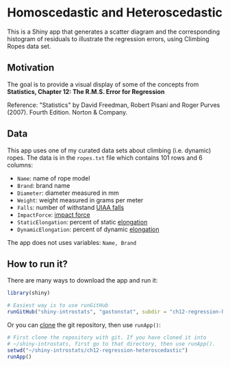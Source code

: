# Homoscedastic and Heteroscedastic

This is a Shiny app that generates a scatter diagram and the corresponding 
histogram of residuals to illustrate the regression errors, using Climbing Ropes data set.


## Motivation

The goal is to provide a visual display of some of the concepts from __Statistics, Chapter 12: The R.M.S. Error for Regression__

Reference: "Statistics" by David Freedman, Robert Pisani and Roger Purves (2007). Fourth Edition. Norton & Company.


## Data

This app uses one of my curated data sets about climbing (i.e. dynamic) ropes. The data is in the `ropes.txt` file which contains 101 rows and 6 columns: 

- `Name`: name of rope model
- `Brand`: brand name
- `Diameter`: diameter measured in mm
- `Weight`: weight measured in grams per meter 
- `Falls`: number of withstand [UIAA falls](http://www.rockandice.com/lates-news/Climb-Safe-fall-factors-explained)
- `ImpactForce`: [impact force](https://www.petzl.com/en/Sport/Fall-factor-and-impact-force---theory?ProductName=ARIAL-9-5-mm#.Vt-KFpMrL2Q)
- `StaticElongation`: percent of static [elongation](https://www.petzl.com/en/Sport/Elongation?ProductName=JAVA-10-3-mm#.Vt-KUZMrL2Q)
- `DynamicElongation`: percent of dynamic [elongation](https://www.petzl.com/en/Sport/Elongation?ProductName=JAVA-10-3-mm#.Vt-KUZMrL2Q)

The app does not uses variables: `Name, Brand`


## How to run it?

There are many ways to download the app and run it:

```R
library(shiny)

# Easiest way is to use runGitHub
runGitHub("shiny-introstats", "gastonstat", subdir = "ch12-regression-heteroscedastic")
```

Or you can [clone](http://stackoverflow.com/questions/651038/how-do-you-clone-a-git-repository-into-a-specific-folder) the git repository, then use `runApp()`:

```R
# First clone the repository with git. If you have cloned it into
# ~/shiny-introstats, first go to that directory, then use runApp().
setwd("~/shiny-introstats/ch12-regression-heteroscedastic")
runApp()
```
